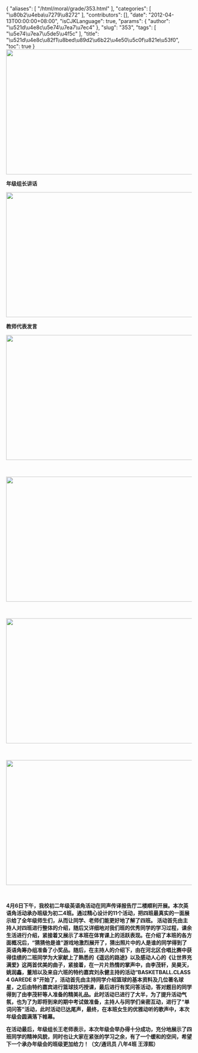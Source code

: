 {
    "aliases": [
        "/html/moral/grade/353.html"
    ],
    "categories": [
        "\u80b2\u4eba\u7279\u8272"
    ],
    "contributors": [],
    "date": "2012-04-13T00:00:00+08:00",
    "isCJKLanguage": true,
    "params": {
        "author": "\u521d\u4e8c\u5e74\u7ea7\u7ec4"
    },
    "slug": "353",
    "tags": [
        "\u5e74\u7ea7\u5de5\u4f5c"
    ],
    "title": "\u521d\u4e8c\u82f1\u8bed\u89d2\u6b22\u4e50\u5c0f\u821e\u53f0",
    "toc": true
}
**<img
    src="https://cdn.tfls.online/mirror/full/1db0fa2de7d826398a77c737adfb9c718b10b8ba.jpg"
    style="display:block;margin-left:auto;margin-right:auto;"
    decoding="async"
    fetchpriority="auto"
    loading="lazy"
    height="338"
    width="600"
/>**

**年级组长讲话**

**<img
    src="https://cdn.tfls.online/mirror/full/de4a103e1a53494a54e03a07fecd5d62e7f7c375.jpg"
    style="display:block;margin-left:auto;margin-right:auto;"
    decoding="async"
    fetchpriority="auto"
    loading="lazy"
    height="338"
    width="600"
/>**

**教师代表发言**

**<img
    src="https://cdn.tfls.online/mirror/full/d312349f330b36f0a890cca9d2f8f39917ae12f9.jpg"
    style="display:block;margin-left:auto;margin-right:auto;"
    decoding="async"
    fetchpriority="auto"
    loading="lazy"
    height="338"
    width="600"
/>**

 

**<img
    src="https://cdn.tfls.online/mirror/full/88fd2980ed1de440dda7f2ecc5c5c2b38a53d7e6.jpg"
    style="display:block;margin-left:auto;margin-right:auto;"
    decoding="async"
    fetchpriority="auto"
    loading="lazy"
    height="338"
    width="600"
/>**

 

**<img
    src="https://cdn.tfls.online/mirror/full/60902cf6e7b4c6271f09a732f8082c225b7ab175.jpg"
    style="display:block;margin-left:auto;margin-right:auto;"
    decoding="async"
    fetchpriority="auto"
    loading="lazy"
    height="338"
    width="600"
/>**

 

**<img
    src="https://cdn.tfls.online/mirror/full/e983dd56299e841aab93298279a4ac5770c61ea5.jpg"
    style="display:block;margin-left:auto;margin-right:auto;"
    decoding="async"
    fetchpriority="auto"
    loading="lazy"
    height="338"
    width="600"
/>**

 

**4月6日下午，我校初二年级英语角活动在同声传译报告厅二楼顺利开展。本次英语角活动承办班级为初二4班。通过精心设计的11个活动，把四班最真实的一面展示给了全年级师生们，从而让同学、老师们能更好地了解了四班。 活动首先由主持人对四班进行整体的介绍，随后又详细地对我们班的优秀同学的学习过程，课余生活进行介绍，紧接着又展示了本班在体育课上的活跃表现。在介绍了本班的各方面概况后，“猜猜他是谁”游戏地激烈展开了，猜出照片中的人是谁的同学得到了英语角筹办组准备了小奖品。随后，在主持人的介绍下，由在河北区合唱比赛中获得佳绩的二班同学为大家献上了熟悉的《遥远的路途》以及感动人心的《让世界充满爱》这两首优美的曲子，紧接着，在一片片热情的掌声中，由李茂轩，吴昊天，姚润鑫，董旭以及来自六班的特约嘉宾刘永健主持的活动“BASKETBALL.CLASS 4 GAREDE 8”开始了，活动首先由主持同学介绍篮球的基本资料及几位著名球星，之后由特约嘉宾进行篮球技巧授课，最后进行有奖问答活动，答对题目的同学得到了由李茂轩等人准备的精美礼品。此时活动已进行了大半，为了提升活动气氛，也为了为即将到来的期中考试做准备，主持人与同学们亲密互动，进行了“单词问答”活动，此时活动已达尾声，最终，在本班女生的优雅动听的歌声中，本次年级会圆满落下帷幕。** 

**在活动最后，年级组长王老师表示，本次年级会举办得十分成功，充分地展示了四班同学的精神风貌，同时也让大家在紧张的学习之余，有了一个缓和的空间，希望下一个承办年级会的班级更加给力！（文/通讯员 八年4班 王淳熙）**

